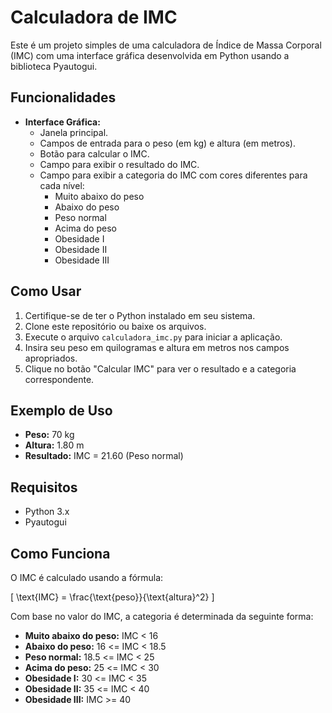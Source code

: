 # Calculadora de IMC

Este é um projeto simples de uma calculadora de Índice de Massa Corporal (IMC) com uma interface gráfica desenvolvida em Python usando a biblioteca Pyautogui.

## Funcionalidades

- **Interface Gráfica:**
  - Janela principal.
  - Campos de entrada para o peso (em kg) e altura (em metros).
  - Botão para calcular o IMC.
  - Campo para exibir o resultado do IMC.
  - Campo para exibir a categoria do IMC com cores diferentes para cada nível:
    - Muito abaixo do peso
    - Abaixo do peso
    - Peso normal
    - Acima do peso
    - Obesidade I
    - Obesidade II
    - Obesidade III

## Como Usar

1. Certifique-se de ter o Python instalado em seu sistema.
2. Clone este repositório ou baixe os arquivos.
3. Execute o arquivo `calculadora_imc.py` para iniciar a aplicação.
4. Insira seu peso em quilogramas e altura em metros nos campos apropriados.
5. Clique no botão "Calcular IMC" para ver o resultado e a categoria correspondente.

## Exemplo de Uso

- **Peso:** 70 kg
- **Altura:** 1.80 m
- **Resultado:** IMC = 21.60 (Peso normal)

## Requisitos

- Python 3.x
- Pyautogui

## Como Funciona

O IMC é calculado usando a fórmula:

\[ \text{IMC} = \frac{\text{peso}}{\text{altura}^2} \]

Com base no valor do IMC, a categoria é determinada da seguinte forma:

- **Muito abaixo do peso:** IMC < 16
- **Abaixo do peso:** 16 <= IMC < 18.5
- **Peso normal:** 18.5 <= IMC < 25
- **Acima do peso:** 25 <= IMC < 30
- **Obesidade I:** 30 <= IMC < 35
- **Obesidade II:** 35 <= IMC < 40
- **Obesidade III:** IMC >= 40
